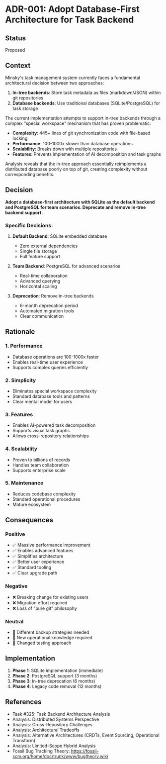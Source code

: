 # ADR-001: Adopt Database-First Architecture for Task Backend

## Status
Proposed

## Context

Minsky's task management system currently faces a fundamental architectural decision between two approaches:

1. **In-tree backends**: Store task metadata as files (markdown/JSON) within git repositories
2. **Database backends**: Use traditional databases (SQLite/PostgreSQL) for task storage

The current implementation attempts to support in-tree backends through a complex "special workspace" mechanism that has proven problematic:

- **Complexity**: 445+ lines of git synchronization code with file-based locking
- **Performance**: 100-1000x slower than database operations
- **Scalability**: Breaks down with multiple repositories
- **Features**: Prevents implementation of AI decomposition and task graphs

Analysis reveals that the in-tree approach essentially reimplements a distributed database poorly on top of git, creating complexity without corresponding benefits.

## Decision

**Adopt a database-first architecture with SQLite as the default backend and PostgreSQL for team scenarios. Deprecate and remove in-tree backend support.**

### Specific Decisions:

1. **Default Backend**: SQLite embedded database
   - Zero external dependencies
   - Single file storage
   - Full feature support

2. **Team Backend**: PostgreSQL for advanced scenarios
   - Real-time collaboration
   - Advanced querying
   - Horizontal scaling

3. **Deprecation**: Remove in-tree backends
   - 6-month deprecation period
   - Automated migration tools
   - Clear communication

## Rationale

### 1. Performance
- Database operations are 100-1000x faster
- Enables real-time user experience
- Supports complex queries efficiently

### 2. Simplicity
- Eliminates special workspace complexity
- Standard database tools and patterns
- Clear mental model for users

### 3. Features
- Enables AI-powered task decomposition
- Supports visual task graphs
- Allows cross-repository relationships

### 4. Scalability
- Proven to billions of records
- Handles team collaboration
- Supports enterprise scale

### 5. Maintenance
- Reduces codebase complexity
- Standard operational procedures
- Mature ecosystem

## Consequences

### Positive
- ✅ Massive performance improvement
- ✅ Enables advanced features
- ✅ Simplifies architecture
- ✅ Better user experience
- ✅ Standard tooling
- ✅ Clear upgrade path

### Negative
- ❌ Breaking change for existing users
- ❌ Migration effort required
- ❌ Loss of "pure git" philosophy

### Neutral
- 🔄 Different backup strategies needed
- 🔄 New operational knowledge required
- 🔄 Changed testing approach

## Implementation

1. **Phase 1**: SQLite implementation (immediate)
2. **Phase 2**: PostgreSQL support (3 months)
3. **Phase 3**: In-tree deprecation (6 months)
4. **Phase 4**: Legacy code removal (12 months)

## References

- Task #325: Task Backend Architecture Analysis
- Analysis: Distributed Systems Perspective
- Analysis: Cross-Repository Challenges
- Analysis: Architectural Tradeoffs
- Analysis: Alternative Architectures (CRDTs, Event Sourcing, Operational Transform)
- Analysis: Limited-Scope Hybrid Analysis
- Fossil Bug Tracking Theory: https://fossil-scm.org/home/doc/trunk/www/bugtheory.wiki
